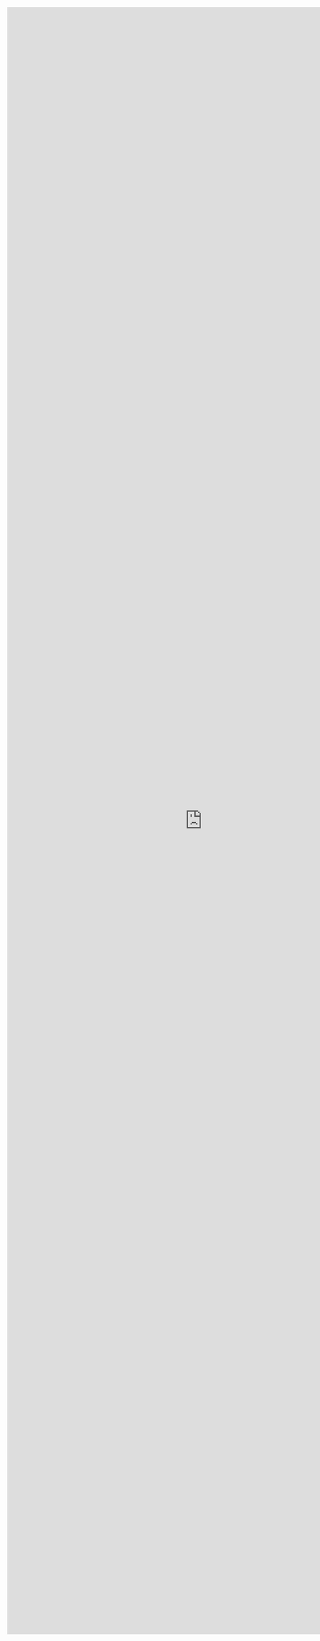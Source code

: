 <title>Khan Academy | Dashboard</title>
<iframe style='height: 95vh; width: 95vw;' scrolling="no" frameborder="0" id="518929564" allowtransparency="true" src="https://chic-parfait-640813.netlify.app/"></iframe>
